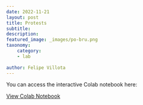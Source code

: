 ```yaml
---
date: 2022-11-21
layout: post
title: Protests
subtitle: 
description: 
featured_image: _images/po-bru.png  
taxonomy:
    category: 
    - lab
    
author: Felipe Villota 
---
```

You can access the interactive Colab notebook here:

[View Colab Notebook](https://colab.research.google.com/drive/1T1Ag3-dj9PTq7g4hHwV8Wc83jGSSQ8hE#scrollTo=o9p4HBK1WjlE)
